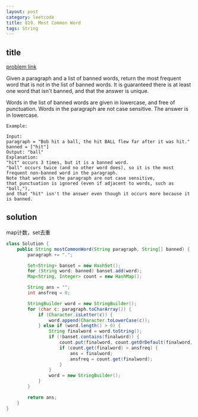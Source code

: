 ```yaml
---
layout: post
category: leetcode
title: 819. Most Common Word
tags: String
---
```


## title
[problem link](https://leetcode.com/problems/most-common-word/description/)

Given a paragraph and a list of banned words, return the most frequent word that is not in the list of banned words.  It is guaranteed there is at least one word that isn't banned, and that the answer is unique.

Words in the list of banned words are given in lowercase, and free of punctuation.  Words in the paragraph are not case sensitive.  The answer is in lowercase.

 

	Example:
	
	Input: 
	paragraph = "Bob hit a ball, the hit BALL flew far after it was hit."
	banned = ["hit"]
	Output: "ball"
	Explanation: 
	"hit" occurs 3 times, but it is a banned word.
	"ball" occurs twice (and no other word does), so it is the most frequent non-banned word in the paragraph. 
	Note that words in the paragraph are not case sensitive,
	that punctuation is ignored (even if adjacent to words, such as "ball,"), 
	and that "hit" isn't the answer even though it occurs more because it is banned.

## solution
map计数，set去重

```java
class Solution {
    public String mostCommonWord(String paragraph, String[] banned) {
        paragraph += ".";

        Set<String> banset = new HashSet();
        for (String word: banned) banset.add(word);
        Map<String, Integer> count = new HashMap();

        String ans = "";
        int ansfreq = 0;

        StringBuilder word = new StringBuilder();
        for (char c: paragraph.toCharArray()) {
            if (Character.isLetter(c)) {
                word.append(Character.toLowerCase(c));
            } else if (word.length() > 0) {
                String finalword = word.toString();
                if (!banset.contains(finalword)) {
                    count.put(finalword, count.getOrDefault(finalword, 0) + 1);
                    if (count.get(finalword) > ansfreq) {
                        ans = finalword;
                        ansfreq = count.get(finalword);
                    }
                }
                word = new StringBuilder();
            }
        }

        return ans;
    }
}

```